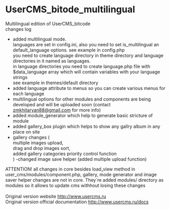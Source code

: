 # UserCMS_bitode_multilingual <br />
Multilingual edition of UserCMS_bitcode <br />
changes log <br />
- added multilingual mode. <br />
	languages are set in config.ini, also you need to set is_multilingual an default_language options. see example in config.php <br />
	you need to create language directory in theme directory and language directories in it named as languages. <br />
	in language directories you need to create language.php file with $data_language array which will contain variables with your language strings <br />
	see example in themes/default directory <br />
- added language attribute to menus so you can create various menus for each language <br />
- multilingual options for other modules and components are being developed and will be uploaded soon (contact zmkhitaryan88@gmail.com for more info) <br />
- added module_generator which help to generate basic stricture of module <br />
- added gallery_box plugin which helps to show any gallry album in any place on site <br />
- gallery changes ( <br />
	multiple images upload,  <br />
	drag and drop images sort,  <br />
	added gallery categories priority control function <br />
	)
-changed image save helper (added multiple upload function) <br />

ATTENTION! all changes in core besides load_view method in user_cms/modules/component.php, gallery, mode generator and image saver helper changes are not in core. They`re added modules/ directory as modules so it allows to update cms withhout losing these changes   <br />
<br />
Original version website http://www.usercms.ru <br />
Original version official documentation http://www.usercms.ru/docs <br />
